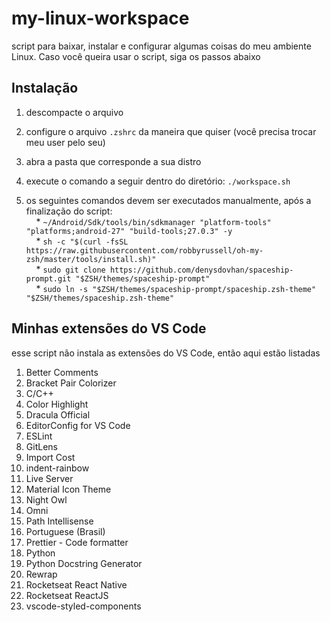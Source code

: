 # my-linux-workspace
script para baixar, instalar e configurar algumas coisas do meu ambiente Linux. Caso você queira usar o script, siga os passos abaixo

## Instalação
1. descompacte o arquivo

2. configure o arquivo `.zshrc` da maneira que quiser (você precisa trocar meu user pelo seu)

3. abra a pasta que corresponde a sua distro

4. execute o comando a seguir dentro do diretório: `./workspace.sh`

5. os seguintes comandos devem ser executados manualmente, após a finalização do script:  
&nbsp;&nbsp;&nbsp;&nbsp;* `~/Android/Sdk/tools/bin/sdkmanager "platform-tools" "platforms;android-27" "build-tools;27.0.3" -y`  
&nbsp;&nbsp;&nbsp;&nbsp;* `sh -c "$(curl -fsSL https://raw.githubusercontent.com/robbyrussell/oh-my-zsh/master/tools/install.sh)"`  
&nbsp;&nbsp;&nbsp;&nbsp;* `sudo git clone https://github.com/denysdovhan/spaceship-prompt.git "$ZSH/themes/spaceship-prompt"`  
&nbsp;&nbsp;&nbsp;&nbsp;* `sudo ln -s "$ZSH/themes/spaceship-prompt/spaceship.zsh-theme" "$ZSH/themes/spaceship.zsh-theme"`  

## Minhas extensões do VS Code
esse script não instala as extensões do VS Code, então aqui estão listadas

1. Better Comments
2. Bracket Pair Colorizer
3. C/C++
4. Color Highlight
5. Dracula Official
6. EditorConfig for VS Code
7. ESLint
8. GitLens
9. Import Cost
10. indent-rainbow
11. Live Server
12. Material Icon Theme
13. Night Owl
14. Omni
15. Path Intellisense
16. Portuguese (Brasil)
17. Prettier - Code formatter
18. Python
19. Python Docstring Generator
20. Rewrap
21. Rocketseat React Native
22. Rocketseat ReactJS
23. vscode-styled-components
